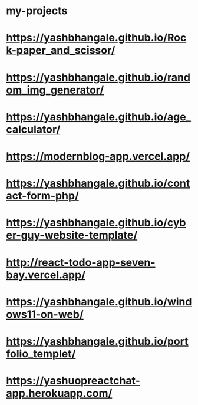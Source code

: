 # my-projects
# https://yashbhangale.github.io/Rock-paper_and_scissor/
# https://yashbhangale.github.io/random_img_generator/
# https://yashbhangale.github.io/age_calculator/
# https://modernblog-app.vercel.app/
# https://yashbhangale.github.io/contact-form-php/
# https://yashbhangale.github.io/cyber-guy-website-template/
# http://react-todo-app-seven-bay.vercel.app/
# https://yashbhangale.github.io/windows11-on-web/
# https://yashbhangale.github.io/portfolio_templet/
# https://yashuopreactchat-app.herokuapp.com/
